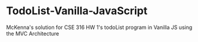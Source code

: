 # TodoList-Vanilla-JavaScript
McKenna's solution for CSE 316 HW 1's todoList program in Vanilla JS using the MVC Architecture

